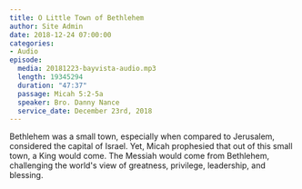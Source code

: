 ```yaml
---
title: O Little Town of Bethlehem
author: Site Admin
date: 2018-12-24 07:00:00
categories:
- Audio
episode:
  media: 20181223-bayvista-audio.mp3
  length: 19345294
  duration: "47:37"
  passage: Micah 5:2-5a
  speaker: Bro. Danny Nance
  service_date: December 23rd, 2018
---
```

Bethlehem was a small town, especially when compared to Jerusalem, considered the capital of Israel. Yet, Micah prophesied that out of this small town, a King would come. The Messiah would come from Bethlehem, challenging the world's view of greatness, privilege, leadership, and blessing.